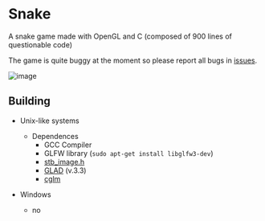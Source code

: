 # Snake
A snake game made with OpenGL and C (composed of 900 lines of questionable code)

The game is quite buggy at the moment so please report all bugs in [issues](https://github.com/STCollier/Snake/issues).

![image](https://user-images.githubusercontent.com/81338469/229190939-9bffca2b-6ad4-4146-8ae8-2ebc88598565.png)

## Building

- Unix-like systems
  - Dependences
    - GCC Compiler
    - GLFW library (`sudo apt-get install libglfw3-dev`)
    - [stb_image.h](https://github.com/nothings/stb/blob/master/stb_image.h)
    - [GLAD](https://glad.dav1d.de/) (v.3.3)
    - [cglm](https://github.com/recp/cglm)

- Windows
    - no